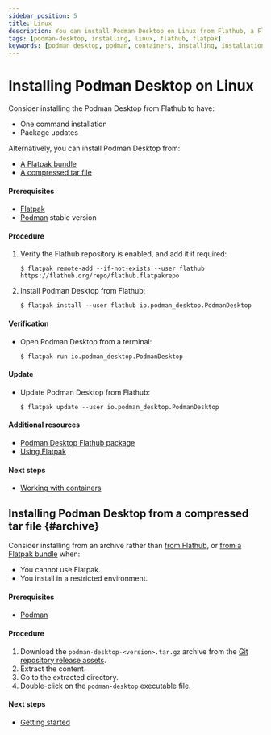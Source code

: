 ```yaml
---
sidebar_position: 5
title: Linux
description: You can install Podman Desktop on Linux from Flathub, a Flatpak bundle, or a ZIP archive.
tags: [podman-desktop, installing, linux, flathub, flatpak]
keywords: [podman desktop, podman, containers, installing, installation, linux, flathub, flatpak]
---
```


# Installing Podman Desktop on Linux

Consider installing the Podman Desktop from Flathub to have:

- One command installation
- Package updates

Alternatively, you can install Podman Desktop from:

- [A Flatpak bundle](/docs/installation/linux-install/installing-podman-desktop-from-a-flatpak-bundle)
- [A compressed tar file](/docs/installation/linux-install/installing-podman-desktop-from-a-compressed-tar-file)

#### Prerequisites

- [Flatpak](https://flatpak.org/setup/)
- [Podman](https://podman.io/) stable version

#### Procedure

1. Verify the Flathub repository is enabled, and add it if required:

   ```shell-session
   $ flatpak remote-add --if-not-exists --user flathub https://flathub.org/repo/flathub.flatpakrepo
   ```

2. Install Podman Desktop from Flathub:

   ```shell-session
   $ flatpak install --user flathub io.podman_desktop.PodmanDesktop
   ```

#### Verification

- Open Podman Desktop from a terminal:

  ```shell-session
  $ flatpak run io.podman_desktop.PodmanDesktop
  ```

#### Update

- Update Podman Desktop from Flathub:

  ```shell-session
  $ flatpak update --user io.podman_desktop.PodmanDesktop
  ```

#### Additional resources

- [Podman Desktop Flathub package](https://flathub.org/apps/details/io.podman_desktop.PodmanDesktop)
- [Using Flatpak](https://docs.flatpak.org/en/latest/using-flatpak.html)

#### Next steps

- [Working with containers](/docs/containers)

## Installing Podman Desktop from a compressed tar file {#archive}

Consider installing from an archive rather than [from Flathub](/docs/installation/linux-install), or [from a Flatpak bundle](/docs/installation/linux-install/installing-podman-desktop-from-a-flatpak-bundle) when:

- You cannot use Flatpak.
- You install in a restricted environment.

#### Prerequisites

- [Podman](https://podman.io/)

#### Procedure

1. Download the
   `podman-desktop-<version>.tar.gz` archive from the [Git repository release assets](https://github.com/containers/podman-desktop/releases).
2. Extract the content.
3. Go to the extracted directory.
4. Double-click on the `podman-desktop` executable file.

#### Next steps

- [Getting started](/docs/containers)

